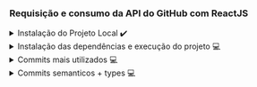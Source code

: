 ### Requisição e consumo da API do GitHub com ReactJS

<details>
  <summary> Instalação do Projeto Local ✔️ </summary>
  
 - Para sua instalação é necessário ter o GitBash instalado e configurado em sua máquina.
   
 - Logo após isto, basta copiar este código `https://github.com/Development-Group-UNG/Github-Profile-Search.git`
   
 - Abra o GitBash em sua máquina em alguma pasta e/ou workspace desejada e dar o comando .
   
 - Com o botão direito no GitBash escreva o seguinte comando `git clone` e após isto aperte novamente o botão direito e selecione `Paste` para colar o link do repositório.
   
 - Aperte `Enter` e espere a clonagem ser realizada.
</details>

<details>
 <summary> Instalação das dependências e execução do projeto 💻 </summary>

 - Após a clonagem do repositório estar completa, abra o projeto em seu editor de código preferido, no meu caso utilizei o `Visual Studio Code`.
   
 - Caso esteja usando o Visual Studio Code, aperte em seu teclado os seguintes botões para abrir o terminal `Ctrl + ""`
   
 - Dê o comando `yarn` ou `yarn install` no terminal para instalar todas as dependências.
   
 - Após todas serem instaladas, digite no terminal o comando `yarn start` e aplicação estará rodando localmente em sua máquina!
</details>

<details>
 <summary> Commits mais utilizados 💻 </summary>

 - `git clone url-do-repositorio-no-github` - Clona um repositório remoto existente no GitHub para o seu ambiente local.
   
 - `git add .` - Adiciona todos os arquivos e alterações no diretório atual para a área de stage (preparando-os para o commit).
   
 - `git commit -m "[type]: <message>"` - Registra as alterações adicionadas na área de stage com uma mensagem descritiva sobre o que foi modificado.
   
 - `git pull origin main`  - Atualiza a branch local main com as mudanças do repositório remoto origin. Combina git fetch e git merge.
   
 - `git pull origin [branch]`  - Atualiza a branch de ramificação com as mudanças do repositório remoto origin.
   
 - `git push origin [branch]`  - Sobe as alterações locais para o GitHub em sua ramificação.
   
 - `git checkout -b [branch]`  - Cria uma ramificação da branch main/ raiz do projeto.
   
 - `git merge [branch]`  - Mescla a branch selecionada com a main/ raiz do projeto.
</details>

<details>
 <summary> Commits semanticos + types 💻 </summary>

 - `feat`- Commits do tipo feat indicam que seu trecho de código está incluindo um **novo recurso** (se relaciona com o MINOR do versionamento semântico).
   
 - `fix` - Commits do tipo fix indicam que seu trecho de código commitado está **solucionando um problema** (bug fix), (se relaciona com o PATCH do versionamento semântico).
   
 - `docs` - Commits do tipo docs indicam que houveram **mudanças na documentação**, como por exemplo no Readme do seu repositório. (Não inclui alterações em código).
   
 - `build` - Commits do tipo build são utilizados quando são realizadas modificações em **arquivos de build e dependências**.

 - `perf` - Commits do tipo perf servem para identificar quaisquer alterações de código que estejam relacionadas a **performance**.
   
 - `style` - Commits do tipo style indicam que houveram alterações referentes a **formatações de código**, semicolons, trailing spaces, lint... (Não inclui alterações em código).
   
 - `refactor` - Commits do tipo refactor referem-se a mudanças devido a **refatorações que não alterem sua funcionalidade**, como por exemplo, uma alteração no formato como é processada determinada parte da tela, mas que manteve a mesma funcionalidade, ou melhorias de performance devido a um code review.
   
 - `remove` - Commits do tipo remove indicam a exclusão de arquivos, diretórios ou funcionalidades obsoletas ou não utilizadas, reduzindo o tamanho e a complexidade do projeto e mantendo-o mais organizado.
</details>
